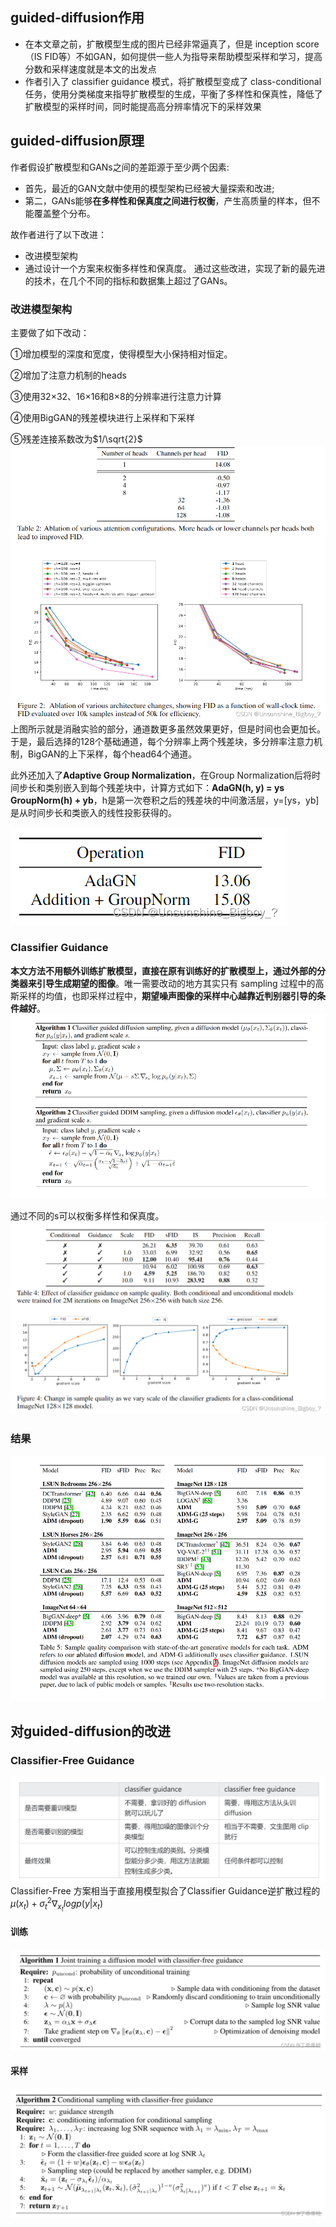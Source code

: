 ## guided-diffusion作用
- 在本文章之前，扩散模型生成的图片已经非常逼真了，但是 inception score（IS FID等）不如GAN，如何提供一些人为指导来帮助模型采样和学习，提高分数和采样速度就是本文的出发点
- 作者引入了 classifier guidance 模式，将扩散模型变成了 class-conditional 任务，使用分类梯度来指导扩散模型的生成，平衡了多样性和保真性，降低了扩散模型的采样时间，同时能提高高分辨率情况下的采样效果

## guided-diffusion原理
作者假设扩散模型和GANs之间的差距源于至少两个因素:
- 首先，最近的GAN文献中使用的模型架构已经被大量探索和改进;
- 第二，GANs能够**在多样性和保真度之间进行权衡**，产生高质量的样本，但不能覆盖整个分布。

故作者进行了以下改进：
- 改进模型架构
- 通过设计一个方案来权衡多样性和保真度。
通过这些改进，实现了新的最先进的技术，在几个不同的指标和数据集上超过了GANs。

### 改进模型架构
主要做了如下改动：

①增加模型的深度和宽度，使得模型大小保持相对恒定。

②增加了注意力机制的heads

③使用32×32、16×16和8×8的分辨率进行注意力计算

④使用BigGAN的残差模块进行上采样和下采样

⑤残差连接系数改为$1/\sqrt{2}$
![alt text](6ccf6e7cbbd8d7e0d99b36bc27d88f9f.png)
上图所示就是消融实验的部分，通道数更多虽然效果更好，但是时间也会更加长。于是，最后选择的128个基础通道，每个分辨率上两个残差块，多分辨率注意力机制，BigGAN的上下采样，每个head64个通道。

此外还加入了**Adaptive Group Normalization**，在Group Normalization后将时间步长和类别嵌入到每个残差块中，计算方式如下：**AdaGN(h, y) = ys GroupNorm(h) + yb**，h是第一次卷积之后的残差块的中间激活层，y=[ys，yb]是从时间步长和类嵌入的线性投影获得的。

![alt text](f93d45eb70078356d0f9113f06fbd36d.png)

### Classifier Guidance 
**本文方法不用额外训练扩散模型，直接在原有训练好的扩散模型上，通过外部的分类器来引导生成期望的图像**。唯一需要改动的地方其实只有 sampling 过程中的高斯采样的均值，也即采样过程中，**期望噪声图像的采样中心越靠近判别器引导的条件越好**。
![alt text](4518aa75dfe14c2047ac39982349c189.png)

通过不同的s可以权衡多样性和保真度。
![alt text](618a4d40d4286c1374536581f1dc7336.png)

### 结果
![alt text](0561159d1dc4456aed298aede3c0ccab.png)


## 对guided-diffusion的改进
### Classifier-Free Guidance
![alt text](6cdfb3e46bfe4ff1903563021d1cb960.png)
Classifier-Free 方案相当于直接用模型拟合了Classifier Guidance逆扩散过程的$\mu(x_t)+\sigma_t^2\nabla_{x_t}logp(y|x_t)$

#### 训练
![alt text](7f5fe98fb4cf4eb9a0c108180c3e9b1f.png)
#### 采样
![alt text](478f30bf97d144b6b675249e40f3b22c.png)